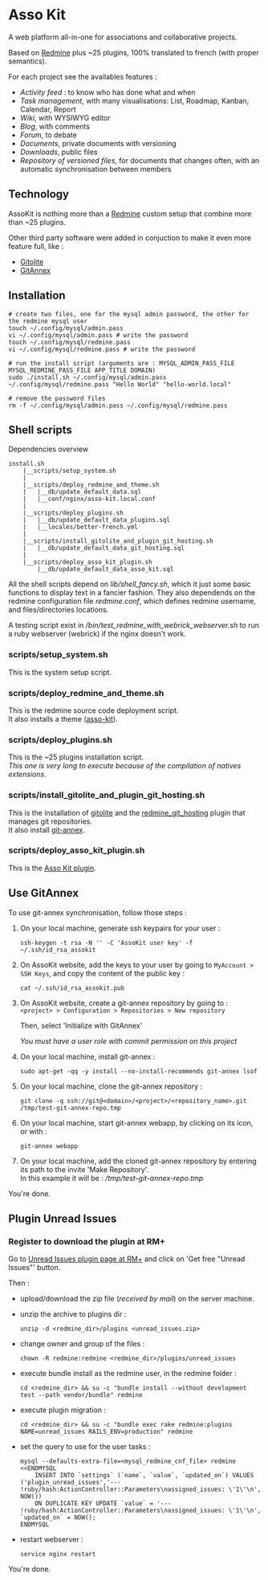 # Asso Kit

A web platform all-in-one for associations and collaborative projects.

Based on [Redmine](http://www.redmine.org/) plus ~25 plugins, 100% translated to french (with proper semantics).

For each project see the availables features :

* *Activity feed* : to know who has done what and when
* *Task management*, with many visualisations: List, Roadmap, Kanban, Calendar, Report
* *Wiki*, with WYSIWYG editor
* *Blog*, with comments
* *Forum*, to debate
* *Documents*, private documents with versioning
* *Downloads*, public files
* *Repository of versioned files*, for documents that changes often, with an automatic synchronisation between members


## Technology

AssoKit is nothing more than a [Redmine](http://www.redmine.org/) custom setup that combine more than ~25 plugins.

Other third party software were added in conjuction to make it even more feature full, like :

* [Gitolite](https://github.com/sitaramc/gitolite)
* [GitAnnex](http://git-annex.branchable.com/)


## Installation

	# create two files, one for the mysql admin password, the other for the redmine mysql user
	touch ~/.config/mysql/admin.pass
	vi ~/.config/mysql/admin.pass # write the password
	touch ~/.config/mysql/redmine.pass
	vi ~/.config/mysql/redmine.pass # write the password

	# run the install script (arguments are : MYSQL_ADMIN_PASS_FILE MYSQL_REDMINE_PASS_FILE APP_TITLE DOMAIN)
	sudo ./install.sh ~/.config/mysql/admin.pass ~/.config/mysql/redmine.pass "Hello World" "hello-world.local"

	# remove the password files
	rm -f ~/.config/mysql/admin.pass ~/.config/mysql/redmine.pass


## Shell scripts

Dependencies overview

	install.sh
		|__scripts/setup_system.sh
		|
		|__scripts/deploy_redmine_and_theme.sh
		|	|__db/update_default_data.sql
		|	|__conf/nginx/asso-kit.local.conf
		|
		|__scripts/deploy_plugins.sh
		|	|__db/update_default_data_plugins.sql
		|	|__locales/better-french.yml
		|
		|__scripts/install_gitolite_and_plugin_git_hosting.sh
		|	|__db/update_default_data_git_hosting.sql
		|
		|__scripts/deploy_asso_kit_plugin.sh
			|__db/update_default_data_asso_kit.sql

All the shell scripts depend on _lib/shell_fancy.sh_, which it just some basic functions to display text in a fancier fashion.
They also dependends on the redmine configuration file _redmine.conf_, which defines redmine username, and files/directories locations.

A testing script exist in _/bin/test_redmine_with_webrick_webserver.sh_ to run a ruby webserver (webrick) if the nginx doesn't work.

### scripts/setup_system.sh

This is the system setup script.  

### scripts/deploy_redmine_and_theme.sh

This is the redmine source code deployment script.  
It also installs a theme ([asso-kit](https://github.com/mbideau/redmine-asso-kit-theme)).

### scripts/deploy_plugins.sh

This is the ~25 plugins installation script.  
_This one is very long to execute because of the compilation of natives extensions_.

### scripts/install_gitolite_and_plugin_git_hosting.sh

This is the installation of [gitolite](https://github.com/sitaramc/gitolite) and the [redmine_git_hosting](http://redmine-git-hosting.io/) plugin that manages git repositories.  
It also install [git-annex](http://git-annex.branchable.com/).

### scripts/deploy_asso_kit_plugin.sh

This is the [Asso Kit plugin](https://github.com/mbideau/redmine-asso-kit).


## Use GitAnnex

To use git-annex synchronisation, follow those steps :

1. On your local machine, generate ssh keypairs for your user :  
    ```
	ssh-keygen -t rsa -N '' -C 'AssoKit user key' -f ~/.ssh/id_rsa_assokit
    ```

2. On AssoKit website, add the keys to your user by going to `MyAccount > SSH Keys`, and copy the content of the public key :  
    ```
	cat ~/.ssh/id_rsa_assokit.pub
    ```

3. On AssoKit website, create a git-annex repository by going to :  
   `<project> > Configuration > Repositories > New repository`  
   
   Then, select 'Initialize with GitAnnex'  
   
   *You must have a user role with commit permission on this project*  

4. On your local machine, install git-annex :  
    ```
	sudo apt-get -qq -y install --no-install-recommends git-annex lsof
    ```

5. On your local machine, clone the git-annex repository :  
    ```
	git clone -q ssh://git@<domain>/<project>/<repository_name>.git /tmp/test-git-annex-repo.tmp
    ```

6. On your local machine, start git-annex webapp, by clicking on its icon, or with :  
    ```
	git-annex webapp
    ```

7. On your local machine, add the cloned git-annex repository by entering its path to the invite 'Make Repository'.  
   In this example it will be : _/tmp/test-git-annex-repo.tmp_   

You're done.


## Plugin Unread Issues

### Register to download the plugin at RM+

Go to [Unread Issues plugin page at RM+](http://rmplus.pro/en/redmine/plugins/unread_issues) and click on 'Get free "Unread Issues"' button.

Then :

* upload/download the zip file (_received by mail_) on the server machine.  

* unzip the archive to plugins dir :
   ```
   unzip -d <redmine_dir>/plugins <unread_issues.zip>
   ```

* change owner and group of the files :
	```
	chown -R redmine:redmine <redmine_dir>/plugins/unread_issues
	```

* execute bundle install as the redmine user, in the redmine folder :
	```
	cd <redmine_dir> && su -c "bundle install --without development test --path vendor/bundle" redmine
	```

* execute plugin migration :
	```
	cd <redmine_dir> && su -c "bundle exec rake redmine:plugins NAME=unread_issues RAILS_ENV=production" redmine
	```

* set the query to use for the user tasks :
	```
	mysql --defaults-extra-file=<mysql_redmine_cnf_file> redmine <<ENDMYSQL
		INSERT INTO `settings` (`name`, `value`, `updated_on`) VALUES ('plugin_unread_issues','--- !ruby/hash:ActionController::Parameters\nassigned_issues: \'1\'\n', NOW())
		ON DUPLICATE KEY UPDATE `value` = '--- !ruby/hash:ActionController::Parameters\nassigned_issues: \'1\'\n', `updated_on` = NOW();
	ENDMYSQL
	```

* restart webserver :
	```
	service nginx restart
	```

You're done.

